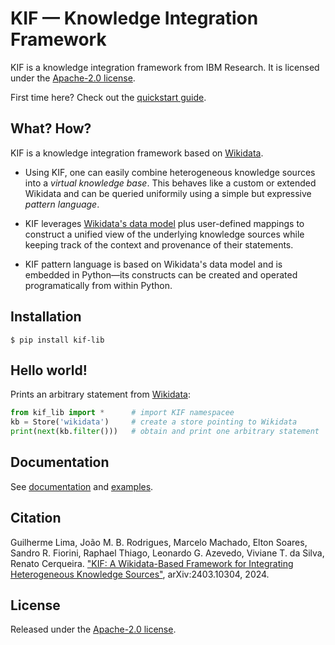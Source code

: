 # KIF — Knowledge Integration Framework #

KIF is a knowledge integration framework from IBM Research.  It is licensed under the [Apache-2.0 license](./LICENSE).

First time here? Check out the [quickstart guide](https://ibm.github.io/kif/quickstart.html).

## What? How?

KIF is a knowledge integration framework based on [Wikidata](https://www.wikidata.org/).

* Using KIF, one can easily combine heterogeneous knowledge sources into a *virtual knowledge base*.  This behaves like a custom or extended Wikidata and can be queried uniformily using a simple but expressive *pattern language*.

* KIF leverages [Wikidata's data model](https://www.wikidata.org/wiki/Wikidata:Data_model) plus user-defined mappings to construct a unified view of the underlying knowledge sources while keeping track of the context and provenance of their statements.

* KIF pattern language is based on Wikidata's data model and is embedded in Python—its constructs can be created and operated programatically from within Python.

## Installation ##

```shell
$ pip install kif-lib
```

## Hello world! ##

Prints an arbitrary statement from [Wikidata](https://www.wikidata.org/):

```python
from kif_lib import *      # import KIF namespacee
kb = Store('wikidata')     # create a store pointing to Wikidata
print(next(kb.filter()))   # obtain and print one arbitrary statement
```

## Documentation ##

See [documentation](https://ibm.github.io/kif/) and [examples](./examples).


## Citation ##

Guilherme Lima, João M. B. Rodrigues, Marcelo Machado, Elton Soares, Sandro
R. Fiorini, Raphael Thiago, Leonardo G. Azevedo, Viviane T. da Silva, Renato
Cerqueira. ["KIF: A Wikidata-Based Framework for Integrating Heterogeneous
Knowledge Sources"](https://arxiv.org/abs/2403.10304), arXiv:2403.10304,
2024.


## License ##

Released under the [Apache-2.0 license](./LICENSE).
